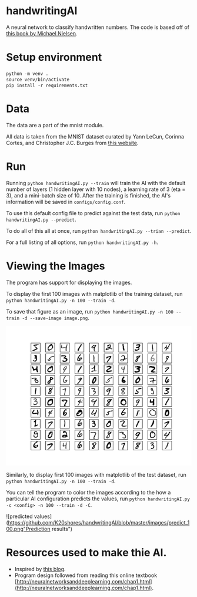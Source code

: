 # handwritingAI
A neural network to classify handwritten numbers. The code
is based off of [this book by Michael Nielsen](http://neuralnetworksanddeeplearning.com/chap1.html).

# Setup environment
```
python -m venv .
source venv/bin/activate
pip install -r requirements.txt
```

# Data
The data are a part of the mnist module.

All data is taken from the MNIST dataset curated by Yann LeCun, Corinna Cortes, and Christopher J.C. Burges from [this website](http://yann.lecun.com/exdb/mnist/).

# Run
Running `python handwritingAI.py --train` will train the AI with the default number of layers (1 hidden layer with 10 nodes), a learning rate of 3 (eta = 3), and a mini-batch size of 10. After the training is finished, the AI's information will be saved in `configs/config.conf`.

To use this default config file to predict against the test data, run `python handwritingAI.py --predict`.

To do all of this all at once, run `python handwritingAI.py --trian --predict`.

For a full listing of all options, run `python handwritingAI.py -h`.

# Viewing the Images
The program has support for displaying the images.

To display the first 100 images with matplotlib of the training dataset, run `python handwritingAI.py -n 100 --train -d`. 

To save that figure as an image, run `python handwritingAI.py -n 100 --train -d --save-image image.png`.

![predicted values](https://github.com/K20shores/handwritingAI/blob/master/images/train_100.png "Training Images")

Similarly, to display first 100 images with matplotlib of the test dataset, run `python handwritingAI.py -n 100 --train -d`. 

You can tell the program to color the images according to the how a particular AI configuration predicts the values, run `python handwritingAI.py -c <config> -n 100 --train -d -C`.

![predicted values](https://github.com/K20shores/handwritingAI/blob/master/images/predict_100.png"Prediction results")

# Resources used to make thie AI.
* Inspired by [this blog](https://towardsdatascience.com/how-to-build-your-own-neural-network-from-scratch-in-python-68998a08e4f6).
* Program design followed from reading this online textbook [http://neuralnetworksanddeeplearning.com/chap1.html](http://neuralnetworksanddeeplearning.com/chap1.html).
